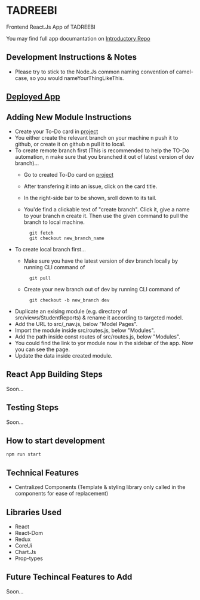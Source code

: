 # TADREEBI

Frontend React.Js App of TADREEBI

You may find full app documantation on [Introductory Repo](https://github.com/Tadreebi/app)

## Development Instructions & Notes

- Please try to stick to the Node.Js common naming convention of camel-case, so you would nameYourThingLikeThis.

## [Deployed App](https://tadreebi.vercel.app/)

## Adding New Module Instructions

- Create your To-Do card in [project](https://github.com/Tadreebi/fe/projects/1)
- You either create the relevant branch on your machine n push it to github, or create it on github n pull it to local.
- To create remote branch first (This is recommended to help the TO-Do automation, n make sure that you branched it out of latest version of dev branch)...
  - Go to created To-Do card on [project](https://github.com/Tadreebi/fe/projects/1)
  - After transfering it into an issue, click on the card title.
  - In the right-side bar to be shown, sroll down to its tail.
  - You'de find a clickable text of "create branch". Click it, give a name to your branch n create it. Then use the given command to pull the branch to local machine.

          git fetch
          git checkout new_branch_name
- To create local branch first...
  - Make sure you have the latest version of dev branch locally by running CLI command of 

          git pull
  - Create your new branch out of dev by running CLI command of 

          git checkout -b new_branch dev
- Duplicate an exising module (e.g. directory of src/views/StudentReports) & rename it according to targeted model.
- Add the URL to src/_nav.js, below "Model Pages".
- Import the module inside src/routes.js, below "Modules".
- Add the path inside const routes of src/routes.js, below "Modules".
- You could find the link to yor module now in the sidebar of the app. Now you can see the page.
- Update the data inside created module.

## React App Building Steps

Soon...

## Testing Steps

Soon...

## How to start development

    npm run start

## Technical Features

- Centralized Components (Template & styling library only called in the components for ease of replacement)

## Libraries Used

- React
- React-Dom
- Redux
- CoreUi
- Chart.Js
- Prop-types

## Future Techincal Features to Add

Soon...
